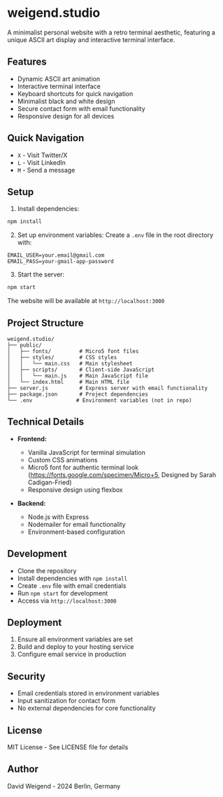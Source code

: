 # weigend.studio

A minimalist personal website with a retro terminal aesthetic, featuring a unique ASCII art display and interactive terminal interface.

## Features
- Dynamic ASCII art animation
- Interactive terminal interface
- Keyboard shortcuts for quick navigation
- Minimalist black and white design
- Secure contact form with email functionality
- Responsive design for all devices

## Quick Navigation
- `X` - Visit Twitter/X
- `L` - Visit LinkedIn
- `M` - Send a message

## Setup
1. Install dependencies:
```bash
npm install
```

2. Set up environment variables:
Create a `.env` file in the root directory with:
```
EMAIL_USER=your.email@gmail.com
EMAIL_PASS=your-gmail-app-password
```

3. Start the server:
```bash
npm start
```

The website will be available at `http://localhost:3000`

## Project Structure
```
weigend.studio/
├── public/
│   ├── fonts/         # Micro5 font files
│   ├── styles/        # CSS styles
│   │   └── main.css   # Main stylesheet
│   ├── scripts/       # Client-side JavaScript
│   │   └── main.js    # Main JavaScript file
│   └── index.html     # Main HTML file
├── server.js          # Express server with email functionality
├── package.json       # Project dependencies
└── .env              # Environment variables (not in repo)
```

## Technical Details
- **Frontend:**
  - Vanilla JavaScript for terminal simulation
  - Custom CSS animations
  - Micro5 font for authentic terminal look (https://fonts.google.com/specimen/Micro+5, Designed by Sarah Cadigan-Fried)
  - Responsive design using flexbox

- **Backend:**
  - Node.js with Express
  - Nodemailer for email functionality
  - Environment-based configuration

## Development
- Clone the repository
- Install dependencies with `npm install`
- Create `.env` file with email credentials
- Run `npm start` for development
- Access via `http://localhost:3000`

## Deployment
1. Ensure all environment variables are set
2. Build and deploy to your hosting service
3. Configure email service in production

## Security
- Email credentials stored in environment variables
- Input sanitization for contact form
- No external dependencies for core functionality

## License
MIT License - See LICENSE file for details

## Author
David Weigend - 2024
Berlin, Germany
